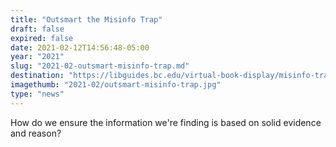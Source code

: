 ```yaml
---
title: "Outsmart the Misinfo Trap"
draft: false
expired: false
date: 2021-02-12T14:56:48-05:00
year: "2021"
slug: "2021-02-outsmart-misinfo-trap.md"
destination: "https://libguides.bc.edu/virtual-book-display/misinfo-trap"
imagethumb: "2021-02/outsmart-misinfo-trap.jpg"
type: "news"
---
```


How do we ensure the information we're finding is based on solid evidence and reason?